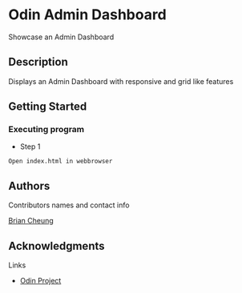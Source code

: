 # Odin Admin Dashboard

Showcase an Admin Dashboard

## Description

Displays an Admin Dashboard with responsive and grid like features

## Getting Started

### Executing program

- Step 1

```
Open index.html in webbrowser
```

## Authors

Contributors names and contact info

[Brian Cheung](https://www.briancheung.wiki/)

## Acknowledgments

Links

- [Odin Project](https://www.theodinproject.com/lessons/node-path-intermediate-html-and-css-admin-dashboard)
